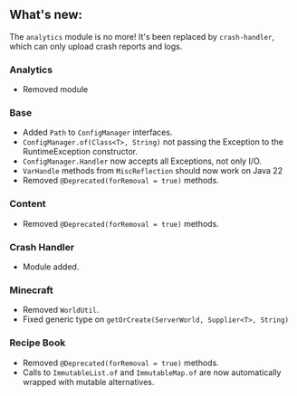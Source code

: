 ## What's new:

The `analytics` module is no more! It's been replaced by `crash-handler`, which can only upload crash reports and logs.

### Analytics

* Removed module

### Base

* Added `Path` to `ConfigManager` interfaces.
* `ConfigManager.of(Class<T>, String)` not passing the Exception to the RuntimeException constructor.
* `ConfigManager.Handler` now accepts all Exceptions, not only I/O.
* `VarHandle` methods from `MiscReflection` should now work on Java 22
* Removed `@Deprecated(forRemoval = true)` methods.

### Content

* Removed `@Deprecated(forRemoval = true)` methods.

### Crash Handler

* Module added.

### Minecraft

* Removed `WorldUtil`.
* Fixed generic type on `getOrCreate(ServerWorld, Supplier<T>, String)`

### Recipe Book

* Removed `@Deprecated(forRemoval = true)` methods.
* Calls to `ImmutableList.of` and `ImmutableMap.of` are now automatically wrapped with mutable alternatives.